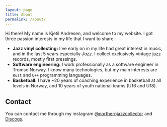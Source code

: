 ```yaml
---
layout: page
title: About
permalink: /about/
---
```


Hi there!
My name is Kjetil Andresen, and welcome to my website.
I got three passion interests in my life that I want to share:

- **Jazz vinyl collecting:** I've early on in my life had great interest in music,
  and in the last 5 years especially _Jazz_.
  I collect exclusively vintage jazz records, mostly first pressings.
- **Software engineering:** I work professionally as a software engineer in
  Tromso Norway. I know many technologies, but my main interests are `Rust`
  and `C++` programming languages.
- **Basketball:** I have ~20 years of coaching experience in basketball
  at all levels in Norway, and 10 years of youth national teams (U16 and U18).
  
## Contact

You can contact me through my instagram [@northernjazzcollector](https://www.instagram.com/northernjazzcollector/)
and [Discogs](https://www.discogs.com/user/kjetand).
